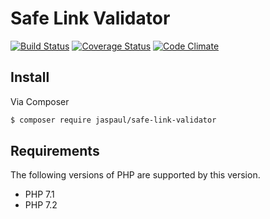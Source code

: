# Safe Link Validator

[![Build
Status](https://travis-ci.org/Jaspaul/safe-link-validator.svg?branch=master)](https://travis-ci.org/Jaspaul/safe-link-validator) [![Coverage
Status](https://coveralls.io/repos/github/Jaspaul/safe-link-validator/badge.svg?branch=master)](https://coveralls.io/github/Jaspaul/safe-link-validator?branch=master) [![Code Climate](https://codeclimate.com/github/Jaspaul/safe-link-validator/badges/gpa.svg)](https://codeclimate.com/github/Jaspaul/safe-link-validator)

## Install

Via Composer

``` bash
$ composer require jaspaul/safe-link-validator
```

## Requirements

The following versions of PHP are supported by this version.

* PHP 7.1
* PHP 7.2
